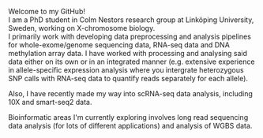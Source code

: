 Welcome to my GitHub! <br />
I am a PhD student in Colm Nestors research group at Linköping University, Sweden, working on X-chromosome biology.<br />
I primarily work with developing data preprocessing and analysis pipelines for whole-exome/genome sequencing data, RNA-seq data and DNA methylation array data. I have worked with processing and analysing said data either on its own or in an integrated manner (e.g. extensive experience in allele-specific expression analysis where you intergrate heterozygous SNP calls with RNA-seq data to quantify reads separately for each allele).	<br />

Also, I have recently made my way into scRNA-seq data analysis, including 10X and smart-seq2 data.

Bioinformatic areas I'm currently exploring involves long read sequencing data analysis (for lots of different applications) and analysis of WGBS data.

